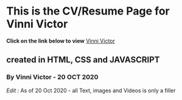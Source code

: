 # This is the CV/Resume Page for Vinni Victor
**Click on the link below to view**
[Vinni Victor](http://vicvinni.github.io)

## created in HTML, CSS and JAVASCRIPT 

### By Vinni Victor - 20 OCT 2020

_Edit_ : As of 20 Oct 2020 - all Text, images and Videos is only a filler
